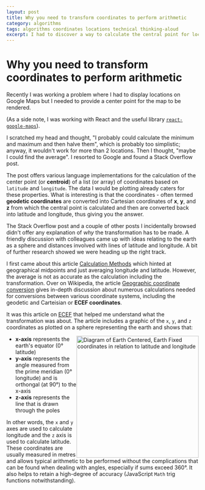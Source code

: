 ```yaml
---
layout: post
title: Why you need to transform coordinates to perform arithmetic
category: algorithms
tags: algorithms coordinates locations technical thinking-aloud
excerpt: I had to discover a way to calculate the central point for locations and I want to understand why this method is preferred
---
```


# Why you need to transform coordinates to perform arithmetic

Recently I was working a problem where I had to display locations on Google Maps but I needed to provide a center point for the map to be rendered.

(As a side note, I was working with React and the useful library [`react-google-maps`](https://www.npmjs.com/package/react-google-maps)).

I scratched my head and thought, "I probably could calculate the minimum and maximum and then halve them", which is probably too simplistic; anyway, it wouldn't work for more than 2 locations. Then I thought, "maybe I could find the average". I resorted to Google and found a Stack Overflow post.

The post offers various language implementations for the calculation of the center point (or **centroid**) of a list (or array) of coordinates based on `latitude` and `longitude`. The data I would be plotting already caters for these properties. What is interesting is that the coordinates - often termed **geodetic coordinates** are converted into Cartesian coordinates of **x**, **y**, and **z** from which the central point is calculated and then are converted back into latitude and longitude, thus giving you the answer.

The Stack Overflow post and a couple of other posts I incidentally browsed didn't offer any explanation of _why_ the transformation has to be made. A friendly discussion with colleagues came up with ideas relating to the earth as a sphere and distances involved with lines of latitude and longitude. A bit of further research showed we were heading up the right track.

I first came about this article [Calculation Methods](http://www.geomidpoint.com/methods.html) which hinted at geographical midpoints and just averaging longitude and latitude. However, the average is not as accurate as the calculation including the transformation. Over on Wikipedia, the article [Geographic coordinate conversion](https://en.wikipedia.org/wiki/Geographic_coordinate_conversion) gives in-depth discussion about numerous calculations needed for conversions between various coordinate systems, including the geodetic and Carteisian or **ECEF coordinates**.

It was this article on [ECEF](https://en.wikipedia.org/wiki/ECEF) that helped me understand what the transformation was about. The article includes a graphic of the `x`, `y`, and `z` coordinates as plotted on a sphere representing the earth and shows that:

<img src="https://upload.wikimedia.org/wikipedia/commons/7/7b/ECEF.svg" alt="Diagram of Earth Centered, Earth Fixed coordinates in relation to latitude and longitude" style="width:320px;float:right"/>

* **x-axis** represents the earth's equator (0&deg; latitude)
* **y-axis** represents the angle measured from the prime meridian (0&deg; longitude) and is orthongal (at 90&deg;) to the x-axis
* **z-axis** represents the line that is drawn through the poles

In other words, the `x` and `y` axes are used to calculate longitude and the `z` axis is used to calculate latitude. These coordinates are usually measured in metres and allows typical arithmetic to be performed without the complications that can be found when dealing with angles, especially if sums exceed 360&deg;.
It also helps to retain a high-degree of accuracy (JavaScript `Math` trig functions notwithstanding).



